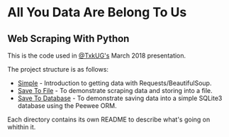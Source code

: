 # All You Data Are Belong To Us
## Web Scraping With Python

This is the code used in [@TxkUG's](https://github.com/txkug) March 2018 presentation.

The project structure is as follows:
* [Simple](simple/) - Introduction to getting data with Requests/BeautifulSoup.
* [Save To File](save-to-file/) - To demonstrate scraping data and storing into a file.
* [Save To Database](save-to-database/) - To demonstrate saving data into a simple SQLite3 database using the Peewee ORM.


Each directory contains its own README to describe what's going on whithin it.


